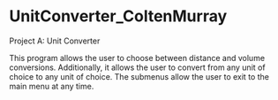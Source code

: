 # UnitConverter_ColtenMurray
Project A: Unit Converter

This program allows the user to choose between distance and volume conversions. Additionally, it allows the user to convert from any unit of choice to any unit of choice. The submenus allow the user to exit to the main menu at any time.
